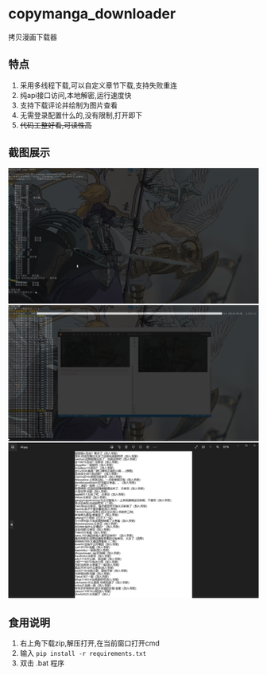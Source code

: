 # copymanga_downloader
 拷贝漫画下载器
 ## 特点
1. 采用多线程下载,可以自定义章节下载,支持失败重连
2. 纯api接口访问,本地解密,运行速度快
3. 支持下载评论并绘制为图片查看
4. 无需登录配置什么的,没有限制,打开即下
5. ~~代码工整好看,可读性高~~
 ## 截图展示
 ![](README_md_files/2bfd7ec0-48c3-11ee-8344-a91988da3ff6.jpeg?v=1&type=image)![](README_md_files/376347e0-48c3-11ee-8344-a91988da3ff6.jpeg?v=1&type=image)
![](README_md_files/a6d17b70-4a11-11ee-b416-f5e0ee161af8.jpeg?v=1&type=image)
 ## 食用说明
 1. 右上角下载zip,解压打开,在当前窗口打开cmd
 2. 输入 `pip install -r requirements.txt`
 3. 双击 .bat 程序
